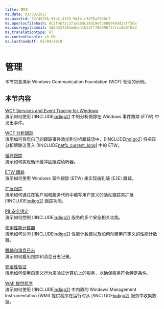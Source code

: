 ```yaml
---
title: 管理
ms.date: 03/30/2017
ms.assetid: 52f4825b-91a2-4f23-94f4-cfd76a7980cf
ms.openlocfilehash: 6c5f4bf2c371e88dc29d19ef36889493d3aff56a
ms.sourcegitcommit: 3d5d33f384eeba41b2dff79d096f47ccc8d8f03d
ms.translationtype: HT
ms.contentlocale: zh-CN
ms.lasthandoff: 05/04/2018
---
```

# <a name="management"></a>管理
本节包含演示 Windows Communication Foundation (WCF) 管理的示例。  
  
## <a name="in-this-section"></a>本节内容  
 [WCF Services and Event Tracing for Windows](../../../../docs/framework/wcf/samples/wcf-services-and-event-tracing-for-windows.md)  
 演示如何使用 [!INCLUDE[indigo2](../../../../includes/indigo2-md.md)] 中的分析跟踪在 Windows 事件跟踪 (ETW) 中发出事件。  
  
 [WCF 分析跟踪](../../../../docs/framework/wcf/samples/wcf-analytic-tracing.md)  
 演示如何将您自己的跟踪事件添加到分析跟踪流中，[!INCLUDE[indigo2](../../../../includes/indigo2-md.md)] 将把该分析跟踪流写入 [!INCLUDE[netfx_current_long](../../../../includes/netfx-current-long-md.md)] 中的 ETW。  
  
 [循环跟踪](../../../../docs/framework/wcf/samples/circular-tracing.md)  
 演示如何实现循环缓冲区跟踪侦听器。  
  
 [ETW 跟踪](../../../../docs/framework/wcf/samples/etw-tracing.md)  
 演示如何使用 Windows 事件跟踪 (ETW) 来实现端到端 (E2E) 跟踪。  
  
 [扩展跟踪](../../../../docs/framework/wcf/samples/extending-tracing.md)  
 演示如何通过在客户端和服务代码中编写用户定义的活动跟踪来扩展 [!INCLUDE[indigo2](../../../../includes/indigo2-md.md)] 跟踪功能。  
  
 [PII 安全锁定](../../../../docs/framework/wcf/samples/pii-security-lockdown.md)  
 演示如何控制 [!INCLUDE[indigo2](../../../../includes/indigo2-md.md)] 服务的多个安全相关功能。  
  
 [使用性能计数器](../../../../docs/framework/wcf/samples/using-performance-counters.md)  
 演示如何访问 [!INCLUDE[indigo2](../../../../includes/indigo2-md.md)] 性能计数器以及如何创建用户定义的性能计数器。  
  
 [跟踪和消息日志](../../../../docs/framework/wcf/samples/tracing-and-message-logging.md)  
 演示如何启用跟踪和消息日志记录。  
  
 [安全性验证](../../../../docs/framework/wcf/samples/security-validation.md)  
 演示如何使用自定义行为来验证计算机上的服务，以确保服务符合特定条件。  
  
 [WMI 提供程序](../../../../docs/framework/wcf/samples/wmi-provider.md)  
 演示如何使用 [!INCLUDE[indigo2](../../../../includes/indigo2-md.md)] 中内置的 Windows Management Instrumentation (WMI) 提供程序在运行时从 [!INCLUDE[indigo2](../../../../includes/indigo2-md.md)] 服务中收集数据。
